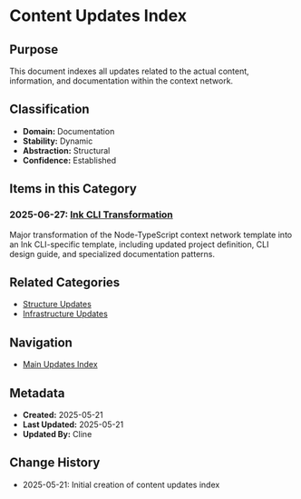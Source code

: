 # Content Updates Index

## Purpose
This document indexes all updates related to the actual content, information, and documentation within the context network.

## Classification
- **Domain:** Documentation
- **Stability:** Dynamic
- **Abstraction:** Structural
- **Confidence:** Established

## Items in this Category

### 2025-06-27: [Ink CLI Transformation](./ink_cli_transformation.md)
Major transformation of the Node-TypeScript context network template into an Ink CLI-specific template, including updated project definition, CLI design guide, and specialized documentation patterns.

## Related Categories
- [Structure Updates](../structure/index.md)
- [Infrastructure Updates](../infrastructure/index.md)

## Navigation
- [Main Updates Index](../index.md)

## Metadata
- **Created:** 2025-05-21
- **Last Updated:** 2025-05-21
- **Updated By:** Cline

## Change History
- 2025-05-21: Initial creation of content updates index
